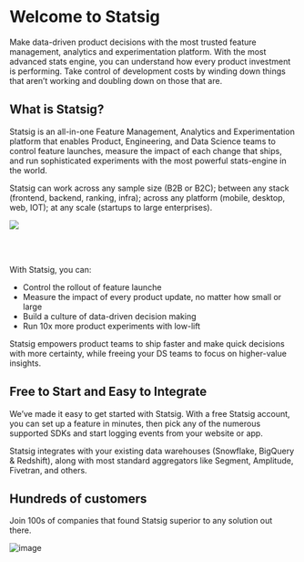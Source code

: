 # Welcome to Statsig

Make data-driven product decisions with the most trusted feature management, analytics and experimentation platform. With the most advanced stats engine, you can understand how every product investment is performing. Take control of development costs by winding down things that aren’t working and doubling down on those that are.

## What is Statsig?

Statsig is an all-in-one Feature Management, Analytics and Experimentation platform that enables Product, Engineering, and Data Science teams to control feature launches, measure the impact of each change that ships, and run sophisticated experiments with the most powerful stats-engine in the world.

Statsig can work across any sample size (B2B or B2C); between any stack (frontend, backend, ranking, infra); across any platform (mobile, desktop, web, IOT); at any scale (startups to large enterprises).

<kbd>
 <img src="https://github.com/statsig-io/.github/assets/74588208/a4443d0c-5de8-4f41-8a27-da4c478a3e07" />
</kbd>

<br /><br />
 
With Statsig, you can:

* Control the rollout of feature launche
* Measure the impact of every product update, no matter how small or large
* Build a culture of data-driven decision making
* Run 10x more product experiments with low-lift

Statsig empowers product teams to ship faster and make quick decisions with more certainty, while freeing your DS teams to focus on higher-value insights.

## Free to Start and Easy to Integrate

We’ve made it easy to get started with Statsig. With a free Statsig account, you can set up a feature in minutes, then pick any of the numerous supported SDKs and start logging events from your website or app.

Statsig integrates with your existing data warehouses (Snowflake, BigQuery & Redshift), along with most standard aggregators like Segment, Amplitude, Fivetran, and others.

## Hundreds of customers

Join 100s of companies that found Statsig superior to any solution out there.

![image](https://github.com/statsig-io/.github/assets/74588208/30fda776-c500-4b43-ae97-5f19cd981442)
